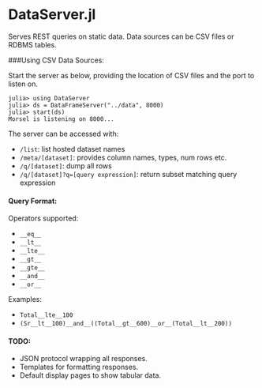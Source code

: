 DataServer.jl
=============

Serves REST queries on static data. Data sources can be CSV files or RDBMS tables.

###Using CSV Data Sources:

Start the server as below, providing the location of CSV files and the port to listen on.
````
julia> using DataServer
julia> ds = DataFrameServer("../data", 8000)
julia> start(ds)
Morsel is listening on 8000...
````

The server can be accessed with:
- `/list`: list hosted dataset names
- `/meta/[dataset]`: provides column names, types, num rows etc.
- `/q/[dataset]`: dump all rows
- `/q/[dataset]?q=[query expression]`: return subset matching query expression

#### Query Format:
Operators supported:
- `__eq__`
- `__lt__`
- `__lte__`
- `__gt__`
- `__gte__`
- `__and__`
- `__or__`

Examples:
- `Total__lte__100`
- `(Sr__lt__100)__and__((Total__gt__600)__or__(Total__lt__200))`


#### TODO:
- JSON protocol wrapping all responses.
- Templates for formatting responses.
- Default display pages to show tabular data.


